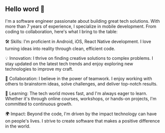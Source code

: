 ## Hello word 👋

I'm a software engineer passionate about building great tech solutions. With more than 7 years of experience, I specialize in mobile development. From coding to collaboration, here's what I bring to the table:

🛠️ Skills: I'm proficient in Android, iOS, React Native development. I love turning ideas into reality through clean, efficient code.

💡 Innovation: I thrive on finding creative solutions to complex problems. I stay updated on the latest tech trends and enjoy exploring new technologies to improve my craft.

🤝 Collaboration: I believe in the power of teamwork. I enjoy working with others to brainstorm ideas, solve challenges, and deliver top-notch results.

🌱 Learning: The tech world moves fast, and I'm always eager to learn. Whether it's through online courses, workshops, or hands-on projects, I'm committed to continuous growth.

🌍 Impact: Beyond the code, I'm driven by the impact technology can have on people's lives. I strive to create software that makes a positive difference in the world.
